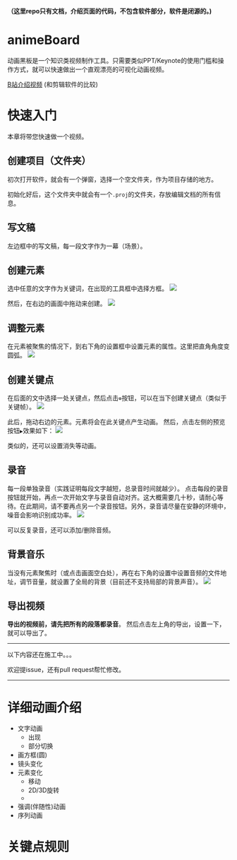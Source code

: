 **（这里repo只有文档，介绍页面的代码，不包含软件部分，软件是闭源的。)**

# animeBoard
动画黑板是一个知识类视频制作工具。只需要类似PPT/Keynote的使用门槛和操作方式，就可以快速做出一个直观漂亮的可视化动画视频。

[B站介绍视频](https://www.bilibili.com/video/BV1aa411F7Y2/)
(和剪辑软件的比较)

# 快速入门
本章将带您快速做一个视频。

## 创建项目（文件夹）
初次打开软件，就会有一个弹窗，选择一个空文件夹，作为项目存储的地方。

初始化好后，这个文件夹中就会有一个`.proj`的文件夹，存放编辑文档的所有信息。

## 写文稿
左边框中的写文稿，每一段文字作为一幕（场景）。

## 创建元素
选中任意的文字作为关键词，在出现的工具框中选择方框。
![](images/createBox.gif)

然后，在右边的画面中拖动来创建。
![](images/dragTocreateBox.gif)

## 调整元素
在元素被聚焦的情况下，到右下角的设置框中设置元素的属性。这里把直角角度变圆弧。
![](images/setBox.gif)

## 创建关键点
在后面的文中选择一处关键点，然后点击`⊕`按钮，可以在当下创建关键点（类似于关键帧）。
![](images/createKeypoint.gif)

此后，拖动右边的元素。元素将会在此关键点产生动画。
然后，点击左侧的预览按钮`▶`效果如下：
![](images/animate.gif)

类似的，还可以设置消失等动画。

## 录音
每一段单独录音（实践证明每段文字越短，总录音时间就越少）。
点击每段的录音按钮就开始，再点一次开始文字与录音自动对齐。这大概需要几十秒，请耐心等待。在此期间，请不要再点另一个录音按钮。另外，录音请尽量在安静的环境中，噪音会影响识别成功率。
![](images/recordAndAlign.gif)

可以反复录音，还可以添加/删除音频。

## 背景音乐
当没有元素聚焦时（或点击画面空白处），再在右下角的设置中设置音频的文件地址，调节音量，就设置了全局的背景（目前还不支持局部的背景声音）。
![](images/bgmSetting.jpg)


## 导出视频
**导出的视频前，请先把所有的段落都录音**。
然后点击左上角的导出，设置一下，就可以导出了。

***
以下内容还在施工中。。。

欢迎提issue，还有pull request帮忙修改。
***
# 详细动画介绍
- 文字动画
    - 出现
    - 部分切换
- 画方框(圆)
- 镜头变化
- 元素变化
    - 移动
    - 2D/3D旋转
    - 
- 强调(伴随性)动画
- 序列动画

# 关键点规则
